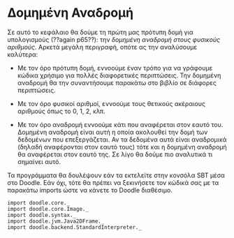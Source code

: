 # Δομημένη Αναδρομή

Σε αυτό το κεφάλαιο θα δούμε τη πρώτη μας πρότυπη δομή για υπολογισμούς (??again p65??): την *δομημένη αναδρομή στους φυσικούς αριθμούς*. Αρκετά μεγάλη περιγραφή, οπότε ας την αναλύσουμε καλύτερα:

- Με τον όρο πρότυπη δομή, εννοούμε έναν τρόπο για να γράφουμε κώδικα χρήσιμο για πολλές διαφορετικές περιπτώσεις. Την δομημένη αναδρομή θα την συναντήσουμε παρακάτω στο βιβλίο σε διάφορες περιπτώσεις.

- Με τον όρο φυσικοί αριθμοί, εννοούμε τους θετικούς ακέραιους αριθμούς όπως το 0, 1, 2, κλπ.

- Με τον όρο αναδρομή εννοούμε κάτι που αναφέρεται στον εαυτό του. Δομημένη αναδρομή είναι αυτή η οποία ακολουθεί την δομή των δεδομένων που επεξεργάζεται. Αν τα δεδομένα αυτά είναι αναδρομικά (δηλαδή αναφέρονται στον εαυτό τους) τότε και η δομημένη αναδρομή θα αναφέρεται στον εαυτό της. Σε λίγο θα δούμε πιο αναλυτικά τι σημαίνει αυτό.

<div class="callout callout-info">
Τα προγράμματα θα δουλέψουν εάν τα εκτελείτε στην κονσόλα SBT μέσα στο Doodle. Εάν όχι, τότε θα πρέπει να ξεκινήσετε τον κώδικά σας με τα παρακάτω imports ώστε να κάνετε το Doodle διαθέσιμο.

```tut:silent
import doodle.core._
import doodle.core.Image._
import doodle.syntax._
import doodle.jvm.Java2DFrame._
import doodle.backend.StandardInterpreter._
```
</div>

